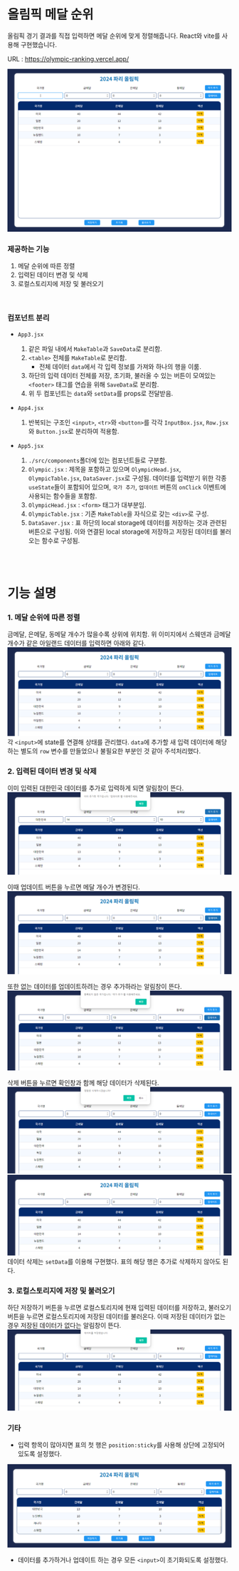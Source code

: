 # 올림픽 메달 순위

올림픽 경기 결과를 직접 입력하면 메달 순위에 맞게 정렬해줍니다. React와 vite를 사용해 구현했습니다.

URL : https://olympic-ranking.vercel.app/

<img src="./images/main.png">

### 제공하는 기능
1. 메달 순위에 따른 정렬
2. 입력된 데이터 변경 및 삭제
3. 로컬스토리지에 저장 및 불러오기

<br>


### 컴포넌트 분리
- `App3.jsx`

  1. 같은 파일 내에서 `MakeTable`과 `SaveData`로 분리함.
  2. `<table>` 전체를 `MakeTable`로 분리함.
      - 전체 데이터 `data`에서 각 입력 정보를 가져와 하나의 행을 이룸.
  3. 하단의 입력 데이터 전체를 저장, 초기화, 불러올 수 있는 버튼이 모여있는 `<footer>` 태그를 연습을 위해  `SaveData`로 분리함.
  4. 위 두 컴포넌트는 `data`와 `setData`를 props로 전달받음.

- `App4.jsx`

  1. 반복되는 구조인 `<input>`, `<tr>`와  `<button>`를 각각 `InputBox.jsx`, `Row.jsx`와 `Button.jsx`로 분리하여 적용함.


- `App5.jsx`

  1. `./src/components`폴더에 있는 컴포넌트들로 구분함.
  2. `Olympic.jsx` : 제목을 포함하고 있으며 `OlympicHead.jsx`, `OlympicTable.jsx`, `DataSaver.jsx`로 구성됨. 데이터를 입력받기 위한 각종 `useState`들이 포함되어 있으며, `국가 추가`, `업데이트` 버튼의 `onClick` 이벤트에  사용되는 함수들을 포함함.
  3. `OlympicHead.jsx` : `<form>` 태그가 대부분임.
  4. `OlympicTable.jsx` : 기존 `MakeTable`을 자식으로 갖는 `<div>`로 구성.
  5. `DataSaver.jsx` : 표 하단의 local storage에 데이터를 저장하는 것과 관련된 버튼으로 구성됨. 이와 연결된 local storage에 저장하고 저장된 데이터를 불러오는 함수로 구성됨.



<br>
<br>

# 기능 설명

### 1. 메달 순위에 따른 정렬

금메달, 은메달, 동메달 개수가 많을수록 상위에 위치함. 위 이미지에서 스웨덴과 금메달 개수가 같은 아일랜드 데이터를 입력하면 아래와 같다.
<img src="./images/addData.png">
각 `<input>`에 state를 연결해 상태를 관리했다. `data`에 추가할 새 입력 데이터에 해당하는 별도의 `row` 변수를 만들었으나 불필요한 부분인 것 같아 주석처리했다.

### 2. 입력된 데이터 변경 및 삭제
이미 입력된 대한민국 데이터를 추가로 입력하게 되면 알림창이 뜬다.
<img src="./images/repeated.png">

이때 업데이트 버튼을 누르면 메달 개수가 변경된다.
<img src="./images/update.png">


또한 없는 데이터를 업데이트하려는 경우 추가하라는 알림창이 뜬다.
<img src="./images/notAdded.png">

삭제 버튼을 누르면 확인창과 함께 해당 데이터가 삭제된다.
<img src="./images/delete1.png">
<img src="./images/delete2.png">
데이터 삭제는 `setData`를 이용해 구현했다. 표의 해당 행은 추가로 삭제하지 않아도 된다. 




### 3. 로컬스토리지에 저장 및 불러오기
하단 저장하기 버튼을 누르면 로컬스토리지에 현재 입력된 데이터를 저장하고, 불러오기 버튼을 누르면 로컬스토리지에 저장된 데이터를 불러온다. 이때 저장된 데이터가 없는 경우 저장된 데이터가 없다는 알림창이 뜬다.
<img src="./images/save.png">




### 기타
- 입력 항목이 많아지면 표의 첫 행은 `position:sticky`를 사용해 상단에 고정되어 있도록 설정했다.
<img src="./images/headFixed.png">

- 데이터를 추가하거나 업데이트 하는 경우 모든 `<input>`이 초기화되도록 설정했다.